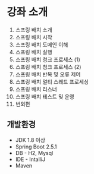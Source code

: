 # 강좌 소개
1. 스프링 배치 소개
2. 스프링 배치 시작
3. 스프링 배치 도메인 이해
4. 스프링 배치 실행
5. 스프링 배치 청크 프로세스 (1)
6. 스프링 배치 청크 프로세스 (2)
7. 스프링 배치 반복 및 오류 제어
8. 스프링 배치 멀티 스레드 프로세싱
9. 스프링 배치 리스너
10. 스프링 배치 테스트 및 운영
11. 번외편

## 개발환경
- JDK 1.8 이상
- Spring Boot 2.5.1
- DB - H2, Mysql
- IDE - IntalliJ
- Maven